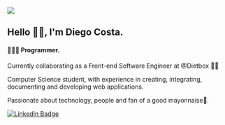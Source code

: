 ![](https://komarev.com/ghpvc/?username=costafsk)

## Hello ✌🏽, I'm Diego Costa.
 
#### 👨🏽‍💻 Programmer.

Currently collaborating as a Front-end Software Engineer at @Dietbox 🥑🚀

Computer Science student, with experience in creating, integrating, documenting and developing web applications.

Passionate about technology, people and fan of a good mayonnaise🍔.

[![Linkedin Badge](https://img.shields.io/badge/-costafsk-blue?style=flat-square&logo=Linkedin&logoColor=white&link=https://www.linkedin.com/in/costafsk/)](https://www.linkedin.com/in/costafsk/) 
